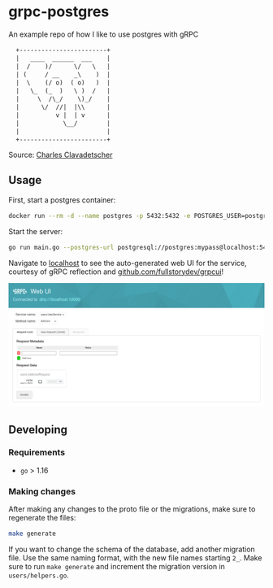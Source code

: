 # grpc-postgres

An example repo of how I like to use postgres with gRPC

```text
  +------------------------+
  |   ____  ______  ___    |
  |  /    )/      \/   \   |
  | (     / __    _\    )  |
  |  \    (/ o)  ( o)   )  |
  |   \_  (_  )   \ )  /   |
  |     \  /\_/    \)_/    |
  |      \/  //|  |\\      |
  |          v |  | v      |
  |            \__/        |
  |                        |
  +------------------------+
```

Source: [Charles Clavadetscher](https://www.postgresql.org/message-id/57386570.8090703%40swisspug.org)

## Usage

First, start a postgres container:

```bash
docker run --rm -d --name postgres -p 5432:5432 -e POSTGRES_USER=postgres -e POSTGRES_PASSWORD=mypass -e POSTGRES_DB=postgres postgres:13
```

Start the server:

```bash
go run main.go --postgres-url postgresql://postgres:mypass@localhost:5432/postgres
```

Navigate to [localhost](https://localhost:10000) to see the auto-generated web
UI for the service, courtesy of gRPC reflection and
[github.com/fullstorydev/grpcui](https://github.com/fullstorydev/grpcui/)!

![gRPCUI](./grpcui.png)

## Developing

### Requirements

* `go` > 1.16

### Making changes

After making any changes to the proto file or the migrations, make sure to
regenerate the files:

```bash
make generate
```

If you want to change the schema of the database, add another migration file.
Use the same naming format, with the new file names starting `2_`. Make sure to
run `make generate` and increment the migration version in `users/helpers.go`.
